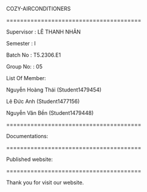 COZY-AIRCONDITIONERS

=======================================

Supervisor : LÊ THANH NHÂN

Semester : I

Batch No : T5.2306.E1

Group No: : 05

List Of Member:

Nguyễn Hoàng Thái (Student1479454)

Lê Đức Anh (Student1477156)

Nguyễn Văn Bền (Student1479448)

=======================================

Documentations:

=======================================

Published website:

=======================================

Thank you for visit our website.
